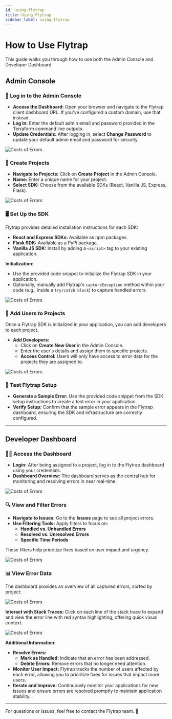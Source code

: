 ```yaml
---
id: using-flytrap
title: Using Flytrap
sidebar_label: using-flytrap
---
```


# How to Use Flytrap

This guide walks you through how to use both the Admin Console and Developer Dashboard.

## Admin Console 
### 🔐 Log in to the Admin Console

  - **Access the Dashboard:** Open your browser and navigate to the Flytrap client dashboard URL. If you've configured a custom domain, use that instead.
  - **Log In:** Enter the default admin email and password provided in the Terraform command line outputs.
  - **Update Credentials:** After logging in, select **Change Password** to update your default admin email and password for security.


<img src="/screenshots/loginPage.png" alt="Costs of Errors" className="max-width-700" />

### 📁 Create Projects

  - **Navigate to Projects:** Click on **Create Project** in the Admin Console.
  - **Name:** Enter a unique name for your project.
  - **Select SDK:** Choose from the available SDKs (React, Vanilla JS, Express, Flask).

<img src="/screenshots/projectSetup.png" alt="Costs of Errors" className="max-width-700" />

### 🖥️ Set Up the SDK

Flytrap provides detailed installation instructions for each SDK:

  - **React and Express SDKs:** Available as npm packages.
  - **Flask SDK:** Available as a PyPi package.
  - **Vanilla JS SDK:** Install by adding a `<script>` tag to your existing application.

**Initialization:**

  - Use the provided code snippet to initialize the Flytrap SDK in your application.
  - Optionally, manually add Flytrap's `captureException` method within your code (e.g., inside a `try/catch block`) to capture handled errors.

<img src="/screenshots/reactSDKInstructions.png" alt="Costs of Errors" className="max-width-700" />

### 👥 Add Users to Projects

Once a Flytrap SDK is initialized in your application, you can add developers to each project.

- **Add Developers:**
  - Click on **Create New User** in the Admin Console.
  - Enter the user's details and assign them to specific projects.
  - **Access Control:** Users will only have access to error data for the projects they are assigned to.


<img src="/screenshots/adminConsole.png" alt="Costs of Errors" className="max-width-700" />

### 🧪 Test Flytrap Setup 

  - **Generate a Sample Error:** Use the provided code snippet from the SDK setup instructions to create a test error in your application.
  - **Verify Setup:** Confirm that the sample error appears in the Flytrap dashboard, ensuring the SDK and infrastructure are correctly configured.

---

## Developer Dashboard 

### 👩‍💻 Access the Dashboard

- **Login:** After being assigned to a project, log in to the Flytrap dashboard using your credentials.
- **Dashboard Overview:** The dashboard serves as the central hub for monitoring and resolving errors in near real-time.

<img src="/screenshots/projectsDashboard.png" alt="Costs of Errors" className="max-width-700" />

### 🔍 View and Filter Errors

  - **Navigate to Issues:** Go to the **Issues** page to see all project errors.
  - **Use Filtering Tools:** Apply filters to focus on:
    - **Handled vs. Unhandled Errors**
    - **Resolved vs. Unresolved Errors**
    - **Specific Time Periods**

These filters help prioritize fixes based on user impact and urgency.

<img src="/screenshots/issuesPage.png" alt="Costs of Errors" className="max-width-700" />

### 📊 View Error Data

The dashboard provides an overview of all captured errors, sorted by project:

<img src="/screenshots/errorPage.png" alt="Costs of Errors" className="max-width-700" />

**Interact with Stack Traces:** Click on each line of the stack trace to expand and view the error line with red syntax highlighting, offering quick visual context.

<img src="/screenshots/expressStackTrace.png" alt="Costs of Errors" className="max-width-700" />

**Additional Information:**

- **Resolve Errors:** 
  - **Mark as Handled:** Indicate that an error has been addressed.
  - **Delete Errors:** Remove errors that no longer need attention.
- **Monitor User Impact:** Flytrap tracks the number of users affected by each error, allowing you to prioritize fixes for issues that impact more users.
- **Iterate and Improve:** Continuously monitor your applications for new issues and ensure errors are resolved promptly to maintain application stability.

--------------

For questions or issues, feel free to contact the Flytrap team. 🚀